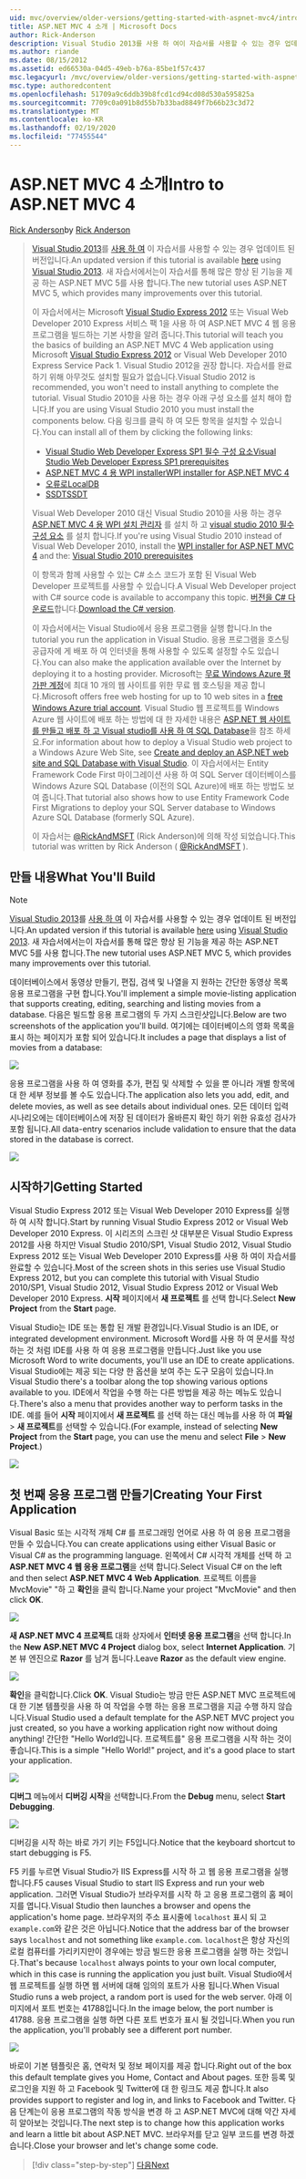```yaml
---
uid: mvc/overview/older-versions/getting-started-with-aspnet-mvc4/intro-to-aspnet-mvc-4
title: ASP.NET MVC 4 소개 | Microsoft Docs
author: Rick-Anderson
description: Visual Studio 2013를 사용 하 여이 자습서를 사용할 수 있는 경우 업데이트 된 버전입니다. 새 자습서에서는 ASP.NET MVC 5를 사용 하 여 여러 가지 향상 된 기능을 제공 합니다.
ms.author: riande
ms.date: 08/15/2012
ms.assetid: ed66530a-04d5-49eb-b76a-85be1f57c437
msc.legacyurl: /mvc/overview/older-versions/getting-started-with-aspnet-mvc4/intro-to-aspnet-mvc-4
msc.type: authoredcontent
ms.openlocfilehash: 51709a9c6ddb39b8fcd1cd94cd08d530a595825a
ms.sourcegitcommit: 7709c0a091b8d55b7b33bad8849f7b66b23c3d72
ms.translationtype: MT
ms.contentlocale: ko-KR
ms.lasthandoff: 02/19/2020
ms.locfileid: "77455544"
---
```

# <a name="intro-to-aspnet-mvc-4"></a><span data-ttu-id="c9c3c-104">ASP.NET MVC 4 소개</span><span class="sxs-lookup"><span data-stu-id="c9c3c-104">Intro to ASP.NET MVC 4</span></span>

<span data-ttu-id="c9c3c-105">[Rick Anderson](https://twitter.com/RickAndMSFT)</span><span class="sxs-lookup"><span data-stu-id="c9c3c-105">by [Rick Anderson](https://twitter.com/RickAndMSFT)</span></span>

> <span data-ttu-id="c9c3c-106">[Visual Studio 2013](https://my.visualstudio.com/Downloads?q=visual%20studio%202013)를 [사용 하 여](../../getting-started/introduction/getting-started.md) 이 자습서를 사용할 수 있는 경우 업데이트 된 버전입니다.</span><span class="sxs-lookup"><span data-stu-id="c9c3c-106">An updated version if this tutorial is available [here](../../getting-started/introduction/getting-started.md) using [Visual Studio 2013](https://my.visualstudio.com/Downloads?q=visual%20studio%202013).</span></span> <span data-ttu-id="c9c3c-107">새 자습서에서는이 자습서를 통해 많은 향상 된 기능을 제공 하는 ASP.NET MVC 5를 사용 합니다.</span><span class="sxs-lookup"><span data-stu-id="c9c3c-107">The new tutorial uses ASP.NET MVC 5, which provides many improvements over this tutorial.</span></span>
>
> <span data-ttu-id="c9c3c-108">이 자습서에서는 Microsoft [Visual Studio Express 2012](https://www.microsoft.com/visualstudio/11/products/express) 또는 Visual Web Developer 2010 Express 서비스 팩 1을 사용 하 여 ASP.NET MVC 4 웹 응용 프로그램을 빌드하는 기본 사항을 알려 줍니다.</span><span class="sxs-lookup"><span data-stu-id="c9c3c-108">This tutorial will teach you the basics of building an ASP.NET MVC 4 Web application using Microsoft [Visual Studio Express 2012](https://www.microsoft.com/visualstudio/11/products/express) or Visual Web Developer 2010 Express Service Pack 1.</span></span> <span data-ttu-id="c9c3c-109">Visual Studio 2012을 권장 합니다. 자습서를 완료 하기 위해 아무것도 설치할 필요가 없습니다.</span><span class="sxs-lookup"><span data-stu-id="c9c3c-109">Visual Studio 2012 is recommended, you won't need to install anything to complete the tutorial.</span></span> <span data-ttu-id="c9c3c-110">Visual Studio 2010을 사용 하는 경우 아래 구성 요소를 설치 해야 합니다.</span><span class="sxs-lookup"><span data-stu-id="c9c3c-110">If you are using Visual Studio 2010 you must install the components below.</span></span> <span data-ttu-id="c9c3c-111">다음 링크를 클릭 하 여 모든 항목을 설치할 수 있습니다.</span><span class="sxs-lookup"><span data-stu-id="c9c3c-111">You can install all of them by clicking the following links:</span></span>
>
> - [<span data-ttu-id="c9c3c-112">Visual Studio Web Developer Express SP1 필수 구성 요소</span><span class="sxs-lookup"><span data-stu-id="c9c3c-112">Visual Studio Web Developer Express SP1 prerequisites</span></span>](https://www.microsoft.com/web/gallery/install.aspx?appid=VWD2010SP1Pack)
> - [<span data-ttu-id="c9c3c-113">ASP.NET MVC 4 용 WPI installer</span><span class="sxs-lookup"><span data-stu-id="c9c3c-113">WPI installer for ASP.NET MVC 4</span></span>](https://go.microsoft.com/fwlink/?LinkId=243392)
> - [<span data-ttu-id="c9c3c-114">오류로</span><span class="sxs-lookup"><span data-stu-id="c9c3c-114">LocalDB</span></span>](https://www.microsoft.com/web/gallery/install.aspx?appid=SQLLocalDBOnly_11_0)
> - [<span data-ttu-id="c9c3c-115">SSDT</span><span class="sxs-lookup"><span data-stu-id="c9c3c-115">SSDT</span></span>](https://blogs.msdn.com/b/rickandy/archive/2012/08/02/installing-and-using-sql-server-data-tools-ssdt-on-visual-studio-2010-and-vwd.aspx)
>
> <span data-ttu-id="c9c3c-116">Visual Web Developer 2010 대신 Visual Studio 2010을 사용 하는 경우 [ASP.NET MVC 4 용 WPI 설치 관리자](https://go.microsoft.com/fwlink/?LinkId=243392) 를 설치 하 고 [visual studio 2010 필수 구성 요소](https://www.microsoft.com/web/gallery/install.aspx?appsxml=&amp;appid=VS2010SP1Pack) 를 설치 합니다.</span><span class="sxs-lookup"><span data-stu-id="c9c3c-116">If you're using Visual Studio 2010 instead of Visual Web Developer 2010, install the [WPI installer for ASP.NET MVC 4](https://go.microsoft.com/fwlink/?LinkId=243392) and the: [Visual Studio 2010 prerequisites](https://www.microsoft.com/web/gallery/install.aspx?appsxml=&amp;appid=VS2010SP1Pack)</span></span>
>
> <span data-ttu-id="c9c3c-117">이 항목과 함께 사용할 수 있는 C# 소스 코드가 포함 된 Visual Web Developer 프로젝트를 사용할 수 있습니다.</span><span class="sxs-lookup"><span data-stu-id="c9c3c-117">A Visual Web Developer project with C# source code is available to accompany this topic.</span></span> <span data-ttu-id="c9c3c-118">[버전을 C# 다운로드](https://code.msdn.microsoft.com/Intro-to-ASPNET-MVC-4-61d0219d/file/114480/1/MvcMovie.zip)합니다.</span><span class="sxs-lookup"><span data-stu-id="c9c3c-118">[Download the C# version](https://code.msdn.microsoft.com/Intro-to-ASPNET-MVC-4-61d0219d/file/114480/1/MvcMovie.zip).</span></span>
>
> <span data-ttu-id="c9c3c-119">이 자습서에서는 Visual Studio에서 응용 프로그램을 실행 합니다.</span><span class="sxs-lookup"><span data-stu-id="c9c3c-119">In the tutorial you run the application in Visual Studio.</span></span> <span data-ttu-id="c9c3c-120">응용 프로그램을 호스팅 공급자에 게 배포 하 여 인터넷을 통해 사용할 수 있도록 설정할 수도 있습니다.</span><span class="sxs-lookup"><span data-stu-id="c9c3c-120">You can also make the application available over the Internet by deploying it to a hosting provider.</span></span> <span data-ttu-id="c9c3c-121">Microsoft는 [무료 Windows Azure 평가판 계정](https://www.windowsazure.com/pricing/free-trial/?WT.mc_id=A443DD604)에 최대 10 개의 웹 사이트를 위한 무료 웹 호스팅을 제공 합니다.</span><span class="sxs-lookup"><span data-stu-id="c9c3c-121">Microsoft offers free web hosting for up to 10 web sites in a [free Windows Azure trial account](https://www.windowsazure.com/pricing/free-trial/?WT.mc_id=A443DD604).</span></span> <span data-ttu-id="c9c3c-122">Visual Studio 웹 프로젝트를 Windows Azure 웹 사이트에 배포 하는 방법에 대 한 자세한 내용은 [ASP.NET 웹 사이트를 만들고 배포 하 고 Visual studio를 사용 하 여 SQL Database](https://docs.microsoft.com/dotnet/azure/)을 참조 하세요.</span><span class="sxs-lookup"><span data-stu-id="c9c3c-122">For information about how to deploy a Visual Studio web project to a Windows Azure Web Site, see [Create and deploy an ASP.NET web site and SQL Database with Visual Studio](https://docs.microsoft.com/dotnet/azure/).</span></span> <span data-ttu-id="c9c3c-123">이 자습서에서는 Entity Framework Code First 마이그레이션 사용 하 여 SQL Server 데이터베이스를 Windows Azure SQL Database (이전의 SQL Azure)에 배포 하는 방법도 보여 줍니다.</span><span class="sxs-lookup"><span data-stu-id="c9c3c-123">That tutorial also shows how to use Entity Framework Code First Migrations to deploy your SQL Server database to Windows Azure SQL Database (formerly SQL Azure).</span></span>
>
> <span data-ttu-id="c9c3c-124">이 자습서는 [@RickAndMSFT](https://twitter.com/#!/RickAndMSFT) (Rick Anderson)에 의해 작성 되었습니다.</span><span class="sxs-lookup"><span data-stu-id="c9c3c-124">This tutorial was written by Rick Anderson ( [@RickAndMSFT](https://twitter.com/#!/RickAndMSFT) ).</span></span>

## <a name="what-youll-build"></a><span data-ttu-id="c9c3c-125">만들 내용</span><span class="sxs-lookup"><span data-stu-id="c9c3c-125">What You'll Build</span></span>

> [!NOTE]
> <span data-ttu-id="c9c3c-126">[Visual Studio 2013](https://my.visualstudio.com/Downloads?q=visual%20studio%202013)를 [사용 하 여](../../getting-started/introduction/getting-started.md) 이 자습서를 사용할 수 있는 경우 업데이트 된 버전입니다.</span><span class="sxs-lookup"><span data-stu-id="c9c3c-126">An updated version if this tutorial is available [here](../../getting-started/introduction/getting-started.md) using [Visual Studio 2013](https://my.visualstudio.com/Downloads?q=visual%20studio%202013).</span></span> <span data-ttu-id="c9c3c-127">새 자습서에서는이 자습서를 통해 많은 향상 된 기능을 제공 하는 ASP.NET MVC 5를 사용 합니다.</span><span class="sxs-lookup"><span data-stu-id="c9c3c-127">The new tutorial uses ASP.NET MVC 5, which provides many improvements over this tutorial.</span></span>

<span data-ttu-id="c9c3c-128">데이터베이스에서 동영상 만들기, 편집, 검색 및 나열을 지 원하는 간단한 동영상 목록 응용 프로그램을 구현 합니다.</span><span class="sxs-lookup"><span data-stu-id="c9c3c-128">You'll implement a simple movie-listing application that supports creating, editing, searching and listing movies from a database.</span></span> <span data-ttu-id="c9c3c-129">다음은 빌드할 응용 프로그램의 두 가지 스크린샷입니다.</span><span class="sxs-lookup"><span data-stu-id="c9c3c-129">Below are two screenshots of the application you'll build.</span></span> <span data-ttu-id="c9c3c-130">여기에는 데이터베이스의 영화 목록을 표시 하는 페이지가 포함 되어 있습니다.</span><span class="sxs-lookup"><span data-stu-id="c9c3c-130">It includes a page that displays a list of movies from a database:</span></span>

![](intro-to-aspnet-mvc-4/_static/image1.png)

<span data-ttu-id="c9c3c-131">응용 프로그램을 사용 하 여 영화를 추가, 편집 및 삭제할 수 있을 뿐 아니라 개별 항목에 대 한 세부 정보를 볼 수도 있습니다.</span><span class="sxs-lookup"><span data-stu-id="c9c3c-131">The application also lets you add, edit, and delete movies, as well as see details about individual ones.</span></span> <span data-ttu-id="c9c3c-132">모든 데이터 입력 시나리오에는 데이터베이스에 저장 된 데이터가 올바른지 확인 하기 위한 유효성 검사가 포함 됩니다.</span><span class="sxs-lookup"><span data-stu-id="c9c3c-132">All data-entry scenarios include validation to ensure that the data stored in the database is correct.</span></span>

![](intro-to-aspnet-mvc-4/_static/image2.png)

## <a name="getting-started"></a><span data-ttu-id="c9c3c-133">시작하기</span><span class="sxs-lookup"><span data-stu-id="c9c3c-133">Getting Started</span></span>

<span data-ttu-id="c9c3c-134">Visual Studio Express 2012 또는 Visual Web Developer 2010 Express를 실행 하 여 시작 합니다.</span><span class="sxs-lookup"><span data-stu-id="c9c3c-134">Start by running Visual Studio Express 2012 or Visual Web Developer 2010 Express.</span></span> <span data-ttu-id="c9c3c-135">이 시리즈의 스크린 샷 대부분은 Visual Studio Express 2012를 사용 하지만 Visual Studio 2010/SP1, Visual Studio 2012, Visual Studio Express 2012 또는 Visual Web Developer 2010 Express를 사용 하 여이 자습서를 완료할 수 있습니다.</span><span class="sxs-lookup"><span data-stu-id="c9c3c-135">Most of the screen shots in this series use Visual Studio Express 2012, but you can complete this tutorial with Visual Studio 2010/SP1, Visual Studio 2012, Visual Studio Express 2012 or Visual Web Developer 2010 Express.</span></span> <span data-ttu-id="c9c3c-136">**시작** 페이지에서 **새 프로젝트** 를 선택 합니다.</span><span class="sxs-lookup"><span data-stu-id="c9c3c-136">Select **New Project** from the **Start** page.</span></span>

<span data-ttu-id="c9c3c-137">Visual Studio는 IDE 또는 통합 된 개발 환경입니다.</span><span class="sxs-lookup"><span data-stu-id="c9c3c-137">Visual Studio is an IDE, or integrated development environment.</span></span> <span data-ttu-id="c9c3c-138">Microsoft Word를 사용 하 여 문서를 작성 하는 것 처럼 IDE를 사용 하 여 응용 프로그램을 만듭니다.</span><span class="sxs-lookup"><span data-stu-id="c9c3c-138">Just like you use Microsoft Word to write documents, you'll use an IDE to create applications.</span></span> <span data-ttu-id="c9c3c-139">Visual Studio에는 제공 되는 다양 한 옵션을 보여 주는 도구 모음이 있습니다.</span><span class="sxs-lookup"><span data-stu-id="c9c3c-139">In Visual Studio there's a toolbar along the top showing various options available to you.</span></span> <span data-ttu-id="c9c3c-140">IDE에서 작업을 수행 하는 다른 방법을 제공 하는 메뉴도 있습니다.</span><span class="sxs-lookup"><span data-stu-id="c9c3c-140">There's also a menu that provides another way to perform tasks in the IDE.</span></span> <span data-ttu-id="c9c3c-141">예를 들어 **시작** 페이지에서 **새 프로젝트** 를 선택 하는 대신 메뉴를 사용 하 여 **파일** &gt; **새 프로젝트**를 선택할 수 있습니다.</span><span class="sxs-lookup"><span data-stu-id="c9c3c-141">(For example, instead of selecting **New Project** from the **Start** page, you can use the menu and select **File** &gt; **New Project**.)</span></span>

![](intro-to-aspnet-mvc-4/_static/image3.png)

## <a name="creating-your-first-application"></a><span data-ttu-id="c9c3c-142">첫 번째 응용 프로그램 만들기</span><span class="sxs-lookup"><span data-stu-id="c9c3c-142">Creating Your First Application</span></span>

<span data-ttu-id="c9c3c-143">Visual Basic 또는 시각적 개체 C# 를 프로그래밍 언어로 사용 하 여 응용 프로그램을 만들 수 있습니다.</span><span class="sxs-lookup"><span data-stu-id="c9c3c-143">You can create applications using either Visual Basic or Visual C# as the programming language.</span></span> <span data-ttu-id="c9c3c-144">왼쪽에서 C# 시각적 개체를 선택 하 고 **ASP.NET MVC 4 웹 응용 프로그램**을 선택 합니다.</span><span class="sxs-lookup"><span data-stu-id="c9c3c-144">Select Visual C# on the left and then select **ASP.NET MVC 4 Web Application**.</span></span> <span data-ttu-id="c9c3c-145">프로젝트 이름을 MvcMovie&quot; &quot;하 고 **확인**을 클릭 합니다.</span><span class="sxs-lookup"><span data-stu-id="c9c3c-145">Name your project &quot;MvcMovie&quot; and then click **OK**.</span></span>

![](intro-to-aspnet-mvc-4/_static/image4.png)

<span data-ttu-id="c9c3c-146">**새 ASP.NET MVC 4 프로젝트** 대화 상자에서 **인터넷 응용 프로그램**을 선택 합니다.</span><span class="sxs-lookup"><span data-stu-id="c9c3c-146">In the **New ASP.NET MVC 4 Project** dialog box, select **Internet Application**.</span></span> <span data-ttu-id="c9c3c-147">기본 뷰 엔진으로 **Razor** 를 남겨 둡니다.</span><span class="sxs-lookup"><span data-stu-id="c9c3c-147">Leave **Razor** as the default view engine.</span></span>

![](intro-to-aspnet-mvc-4/_static/image5.png)

<span data-ttu-id="c9c3c-148">**확인**을 클릭합니다.</span><span class="sxs-lookup"><span data-stu-id="c9c3c-148">Click **OK**.</span></span> <span data-ttu-id="c9c3c-149">Visual Studio는 방금 만든 ASP.NET MVC 프로젝트에 대 한 기본 템플릿을 사용 하 여 작업을 수행 하는 응용 프로그램을 지금 수행 하지 않습니다.</span><span class="sxs-lookup"><span data-stu-id="c9c3c-149">Visual Studio used a default template for the ASP.NET MVC project you just created, so you have a working application right now without doing anything!</span></span> <span data-ttu-id="c9c3c-150">간단한 &quot;Hello World입니다. 프로젝트를&quot; 응용 프로그램을 시작 하는 것이 좋습니다.</span><span class="sxs-lookup"><span data-stu-id="c9c3c-150">This is a simple &quot;Hello World!&quot; project, and it's a good place to start your application.</span></span>

![](intro-to-aspnet-mvc-4/_static/image6.png)

<span data-ttu-id="c9c3c-151">**디버그** 메뉴에서 **디버깅 시작**을 선택합니다.</span><span class="sxs-lookup"><span data-stu-id="c9c3c-151">From the **Debug** menu, select **Start Debugging**.</span></span>

![](intro-to-aspnet-mvc-4/_static/image7.png)

<span data-ttu-id="c9c3c-152">디버깅을 시작 하는 바로 가기 키는 F5입니다.</span><span class="sxs-lookup"><span data-stu-id="c9c3c-152">Notice that the keyboard shortcut to start debugging is F5.</span></span>

<span data-ttu-id="c9c3c-153">F5 키를 누르면 Visual Studio가 IIS Express를 시작 하 고 웹 응용 프로그램을 실행 합니다.</span><span class="sxs-lookup"><span data-stu-id="c9c3c-153">F5 causes Visual Studio to start IIS Express and run your web application.</span></span> <span data-ttu-id="c9c3c-154">그러면 Visual Studio가 브라우저를 시작 하 고 응용 프로그램의 홈 페이지를 엽니다.</span><span class="sxs-lookup"><span data-stu-id="c9c3c-154">Visual Studio then launches a browser and opens the application's home page.</span></span> <span data-ttu-id="c9c3c-155">브라우저의 주소 표시줄에 `localhost` 표시 되 고 `example.com`와 같은 것은 아닙니다.</span><span class="sxs-lookup"><span data-stu-id="c9c3c-155">Notice that the address bar of the browser says `localhost` and not something like `example.com`.</span></span> <span data-ttu-id="c9c3c-156">`localhost`은 항상 자신의 로컬 컴퓨터를 가리키지만이 경우에는 방금 빌드한 응용 프로그램을 실행 하는 것입니다.</span><span class="sxs-lookup"><span data-stu-id="c9c3c-156">That's because `localhost` always points to your own local computer, which in this case is running the application you just built.</span></span> <span data-ttu-id="c9c3c-157">Visual Studio에서 웹 프로젝트를 실행 하면 웹 서버에 대해 임의의 포트가 사용 됩니다.</span><span class="sxs-lookup"><span data-stu-id="c9c3c-157">When Visual Studio runs a web project, a random port is used for the web server.</span></span> <span data-ttu-id="c9c3c-158">아래 이미지에서 포트 번호는 41788입니다.</span><span class="sxs-lookup"><span data-stu-id="c9c3c-158">In the image below, the port number is 41788.</span></span> <span data-ttu-id="c9c3c-159">응용 프로그램을 실행 하면 다른 포트 번호가 표시 될 것입니다.</span><span class="sxs-lookup"><span data-stu-id="c9c3c-159">When you run the application, you'll probably see a different port number.</span></span>

![](intro-to-aspnet-mvc-4/_static/image8.png)

<span data-ttu-id="c9c3c-160">바로이 기본 템플릿은 홈, 연락처 및 정보 페이지를 제공 합니다.</span><span class="sxs-lookup"><span data-stu-id="c9c3c-160">Right out of the box this default template gives you Home, Contact and About pages.</span></span> <span data-ttu-id="c9c3c-161">또한 등록 및 로그인을 지원 하 고 Facebook 및 Twitter에 대 한 링크도 제공 합니다.</span><span class="sxs-lookup"><span data-stu-id="c9c3c-161">It also provides support to register and log in, and links to Facebook and Twitter.</span></span> <span data-ttu-id="c9c3c-162">다음 단계는이 응용 프로그램의 작동 방식을 변경 하 고 ASP.NET MVC에 대해 약간 자세히 알아보는 것입니다.</span><span class="sxs-lookup"><span data-stu-id="c9c3c-162">The next step is to change how this application works and learn a little bit about ASP.NET MVC.</span></span> <span data-ttu-id="c9c3c-163">브라우저를 닫고 일부 코드를 변경 하겠습니다.</span><span class="sxs-lookup"><span data-stu-id="c9c3c-163">Close your browser and let's change some code.</span></span>

> [!div class="step-by-step"]
> [<span data-ttu-id="c9c3c-164">다음</span><span class="sxs-lookup"><span data-stu-id="c9c3c-164">Next</span></span>](adding-a-controller.md)
